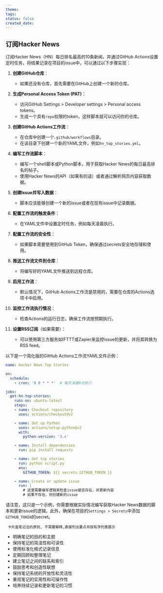 ```yaml
---
theme: 
tags: 
status: false
created_date:
---
```


## 订阅Hacker News
订阅Hacker News（HN）每日排名最高的10条新闻，并通过GitHub Actions设置定时任务，将结果记录在项目的issue中，可以通过以下步骤实现：

1. **创建GitHub仓库**：
   - 如果还没有仓库，首先需要在GitHub上创建一个新的仓库。

2. **生成Personal Access Token (PAT)**：
   - 访问GitHub Settings > Developer settings > Personal access tokens。
   - 生成一个具有`repo`权限的token，这样脚本就可以访问你的仓库。

3. **创建GitHub Actions工作流**：
   - 在仓库中创建一个`.github/workflows`目录。
   - 在该目录下创建一个新的YAML文件，例如`hn_top_stories.yml`。

4. **编写工作流脚本**：
   - 编写一个shell脚本或Python脚本，用于获取Hacker News的每日最高排名的帖子。
   - 使用Hacker News的API（如果有的话）或者通过解析网页内容获取数据。

5. **创建Issue并写入数据**：
   - 脚本应该能够创建一个新的issue或者在现有issue中记录数据。

6. **配置工作流的触发条件**：
   - 在YAML文件中设置定时任务，例如每天凌晨执行。

7. **配置工作流的安全性**：
   - 如果脚本需要使用到GitHub Token，确保通过secrets安全地存储和使用。

8. **推送工作流文件到仓库**：
   - 将编写好的YAML文件推送到远程仓库。

9. **启用工作流**：
   - 默认情况下，GitHub Actions工作流是禁用的，需要在仓库的Actions选项卡中启用。

10. **监控工作流执行情况**：
    - 检查Actions的运行日志，确保工作流按预期执行。

11. **设置RSS订阅**（如果需要）：
    - 可以使用第三方服务如IFTTT或Zapier来监控issue的更新，并将其转换为RSS feed。

以下是一个简化版的GitHub Actions工作流YAML文件示例：

```yaml
name: Hacker News Top Stories

on:
  schedule:
    - cron: '0 0 * * *'  # 每天凌晨0点执行

jobs:
  get-hn-top-stories:
    runs-on: ubuntu-latest
    steps:
    - name: Checkout repository
      uses: actions/checkout@v2

    - name: Set up Python
      uses: actions/setup-python@v2
      with:
        python-version: '3.x'

    - name: Install dependencies
      run: pip install requests

    - name: Get top stories
      run: python script.py
      env:
        GITHUB_TOKEN: ${{ secrets.GITHUB_TOKEN }}

    - name: Create or update issue
      run: |
        # 这里需要编写逻辑来检查issue是否存在，并更新内容
        # 如果不存在，则创建新的issue
```

请注意，这只是一个示例，你需要根据实际情况编写获取Hacker News数据的脚本和更新issue的逻辑。此外，确保在项目的`Settings > Secrets`中添加`GITHUB_TOKEN`的secret。



   
```tg
 卡片盒笔记法的原则, 不需要解释,直接列出要点并按有序列表展示
```
- 明确笔记的目的和主题
- 保持笔记的简洁性和可读性
- 使用标准化格式记录信息
- 定期回顾和整理笔记
- 建立笔记之间的联系和索引
- 鼓励思考和创造性联想
- 保持笔记系统的开放性和灵活性
- 重视笔记的实用性和可操作性
- 培养持续记录和更新笔记的习惯  
      

